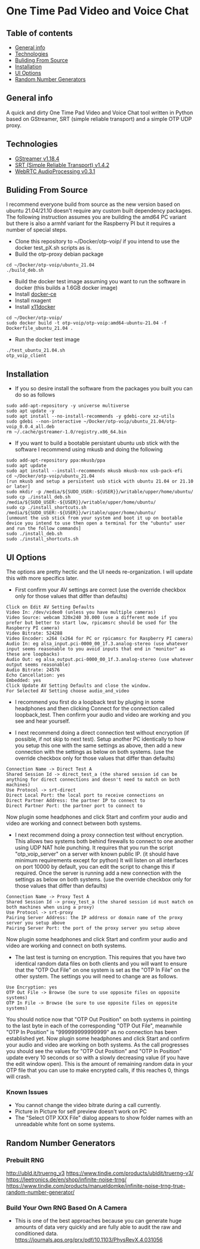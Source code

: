 # One Time Pad Video and Voice Chat

## Table of contents
* [General info](#general-info)
* [Technologies](#technologies)
* [Buliding From Source](#building-from-source)
* [Installation](#installation)
* [UI Options](#ui-options)
* [Random Number Generators](#random-number-generators)

## General info

A quick and dirty One Time Pad Video and Voice Chat tool written in Python based on GStreamer, SRT (simple reliable transport) and a simple OTP UDP proxy.

## Technologies
* [GStreamer v1.18.4](https://github.com/GStreamer/gst-build) 
* [SRT (Simple Reliable Transport) v1.4.2](https://github.com/Haivision/srt)
* [WebRTC AudioProcessing v0.3.1](https://www.freedesktop.org/software/pulseaudio/webrtc-audio-processing/)

## Buliding From Source
I recommend everyone build from source as the new version based on ubuntu 21.04/21.10 doesn't require any custom built dependency packages. 
The following instruction assumes you are building the amd64 PC variant but there is also a armhf variant for the Raspberry PI but it requires a number of special steps.
* Clone this repository to ~/Docker/otp-voip/ if you intend to use the docker test_pX.sh scripts as is.
* Build the otp-proxy debian package
```
cd ~/Docker/otp-voip/ubuntu_21.04
./build_deb.sh
```
* Build the docker test image assuming you want to run the software in docker (this builds a 1.6GB docker image)
* Install [docker-ce](https://www.digitalocean.com/community/tutorials/how-to-install-and-use-docker-on-ubuntu-20-04)
* Install nxagent
* Install [x11docker](https://github.com/mviereck/x11docker)
```
cd ~/Docker/otp-voip/
sudo docker build -t otp-voip/otp-voip:amd64-ubuntu-21.04 -f Dockerfile_ubuntu_21.04 .
```
* Run the docker test image
```
./test_ubuntu_21.04.sh
otp_voip_client
```

## Installation
* If you so desire install the software from the packages you built you can do so as follows
```
sudo add-apt-repository -y universe multiverse
sudo apt update -y
sudo apt install --no-install-recommends -y gdebi-core xz-utils
sudo gdebi --non-interactive ~/Docker/otp-voip/ubuntu_21.04/otp-voip_0.0.4_all.deb
rm ~/.cache/gstreamer-1.0/registry.x86_64.bin
```
* If you want to build a bootable persistant ubuntu usb stick with the software I recommend using mkusb and doing the following
```
sudo add-apt-repository ppa:mkusb/ppa
sudo apt update
sudo apt install --install-recommends mkusb mkusb-nox usb-pack-efi
cd ~/Docker/otp-voip/ubuntu_21.04
[run mkusb and setup a persistent usb stick with ubuntu 21.04 or 21.10 or later]
sudo mkdir -p /media/${SUDO_USER:-${USER}}/writable/upper/home/ubuntu/
sudo cp ./install_deb.sh /media/${SUDO_USER:-${USER}}/writable/upper/home/ubuntu/
sudo cp ./install_shortcuts.sh /media/${SUDO_USER:-${USER}}/writable/upper/home/ubuntu/
[unmount the usb stick from your system and boot it up on bootable device you intend to use then open a terminal for the "ubuntu" user and run the follow commands]
sudo ./install_deb.sh
sudo ./install_shortcuts.sh
```

## UI Options
The options are pretty hectic and the UI needs re-organization. I will update this with more specifics later.

* First confirm your AV settings are correct (use the override checkbox only for those values that differ than defaults)
```
Click on Edit AV Setting Defaults
Video In: /dev/video0 (unless you have multiple cameras)
Video Source: webcam 320x240 30.000 (use a different mode if you prefer but better to start low, rpicamsrc should be used for the Raspberry PI camera)
Video Bitrate: 524288
Video Encoder: x264 (x264 for PC or rpicamsrc for Raspberry PI camera)
Audio In: eg alsa_input.pci-0000_00_1f.3.analog-stereo (use whatever input seems reasonable to you avoid inputs that end in "monitor" as these are loopbacks)
Audio Out: eg alsa_output.pci-0000_00_1f.3.analog-stereo (use whatever output seems reasonable)
Audio Bitrate: 24576
Echo Cancellation: yes
Embedded: yes
Click Update AV Setting Defaults and close the window.
For Selected AV Setting choose audio_and_video
```

* I recommend you first do a loopback test by pluging in some headphones and then clicking Connect for the connection called loopback_test. Then confirm your audio and video are working and you see and hear yourself.

* I next recommend doing a direct connection test without encryption (if possible, if not skip to next test).
Setup another PC identically to how you setup this one with the same settings as above, then add a new connection with the settings as below on both systems. (use the override checkbox only for those values that differ than defaults)
```
Connection Name -> Direct Test A
Shared Session Id -> direct_test_a (the shared session id can be anything for direct connections and doesn't need to match on both machines)
Use Protocol -> srt-direct
Direct Local Port: the local port to receive connections on
Direct Partner Address: the partner IP to connect to
Direct Partner Port: the partner port to connect to
```
Now plugin some headphones and click Start and confirm your audio and video are working and connect between both systems.

* I next recommend doing a proxy connection test without encryption.
This allows two systems both behind firewalls to connect to one another using UDP NAT hole punching.
It requires that you run the script "otp_voip_server" on a server with known public IP. (it should have minimum requirements except for python)
It will listen on all interfaces on port 10000 by default, you can edit the script to change this if required.
Once the server is running add a new connection with the settings as below on both systems. (use the override checkbox only for those values that differ than defaults)
```
Connection Name -> Proxy Test A
Shared Session Id -> proxy_test_a (the shared session id must match on both machines when using a proxy)
Use Protocol -> srt-proxy
Pairing Server Address: the IP address or domain name of the proxy server you setup above
Pairing Server Port: the port of the proxy server you setup above
```
Now plugin some headphones and click Start and confirm your audio and video are working and connect on both systems.

* The last test is turning on encryption.
This requires that you have two identical random data files on both clients and you will want to ensure that the "OTP Out File" on one system is set as the "OTP In File" on the other system.
The settings you will need to change are as follows.
```
Use Encryption: yes
OTP Out File -> Browse (be sure to use opposite files on opposite systems)
OTP In File -> Browse (be sure to use opposite files on opposite systems)
```
You should notice now that "OTP Out Position" on both systems in pointing to the last byte in each of the corresponding "OTP Out File", meanwhile "OTP In Position" is "999999999999999" as no connection has been established yet.
Now plugin some headphones and click Start and confirm your audio and video are working on both systems.
As the call progresses you should see the values for "OTP Out Position" and "OTP In Position" update every 10 seconds or so with a slowly decreasing value (if you have the edit window open).
This is the amount of remaining random data in your OTP file that you can use to make encrypted calls, if this reaches 0, things will crash.

### Known Issues
* You cannot change the video bitrate during a call currently.
* Picture in Picture for self preview doesn't work on PC
* The "Select OTP XXX File" dialog appears to show folder names with an unreadable white font on some systems.

## Random Number Generators
### Prebuilt RNG
http://ubld.it/truerng_v3
https://www.tindie.com/products/ubldit/truerng-v3/
https://leetronics.de/en/shop/infinite-noise-trng/
https://www.tindie.com/products/manueldomke/infinite-noise-trng-true-random-number-generator/

### Build Your Own RNG Based On A Camera
* This is one of the best approaches because you can generate huge amounts of data very quickly and are fully able to audit the raw and conditioned data.
https://journals.aps.org/prx/pdf/10.1103/PhysRevX.4.031056

